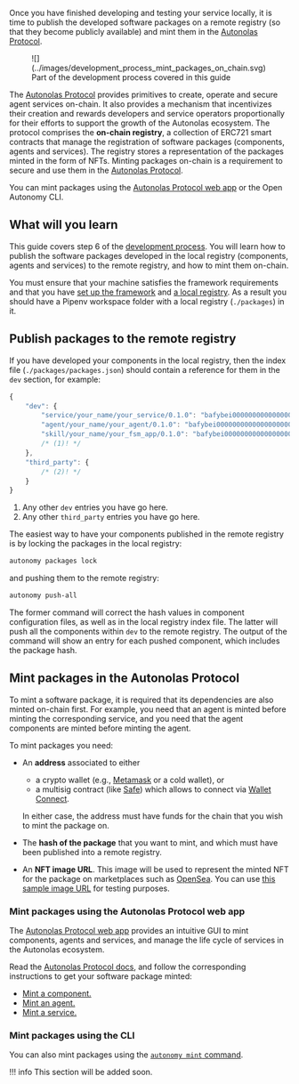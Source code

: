 Once you have finished developing and testing your service locally, it is time to publish the developed software packages on a remote registry (so that they become publicly available) and mint them in the [Autonolas Protocol](https://docs.autonolas.network/protocol/).

<figure markdown>
![](../images/development_process_mint_packages_on_chain.svg)
<figcaption>Part of the development process covered in this guide</figcaption>
</figure>

The [Autonolas Protocol](https://docs.autonolas.network/protocol/) provides primitives to create, operate and secure agent services on-chain. It also provides a mechanism that incentivizes their creation and rewards developers and service operators proportionally for their efforts to support the growth of the Autonolas ecosystem. The protocol comprises the **on-chain registry**, a collection of ERC721 smart contracts that manage the registration of software packages (components, agents and services). The registry stores a representation of the packages minted in the form of NFTs.
Minting packages on-chain is a requirement to secure and use them in the [Autonolas Protocol](https://docs.autonolas.network/protocol/).

You can mint packages using the [Autonolas Protocol web app](https://protocol.autonolas.network/) or the Open Autonomy CLI.

## What will you learn

This guide covers step 6 of the [development process](./overview_of_the_development_process.md). You will learn how to publish the software packages developed in the local registry (components, agents and services) to the remote registry, and how to mint them on-chain.

You must ensure that your machine satisfies the framework requirements and that you have [set up the framework](./set_up.md#set-up-the-framework) and [a local registry](./set_up.md#set-up-the-local-registry). As a result you should have a Pipenv workspace folder with a local registry (`./packages`) in it.

## Publish packages to the remote registry

If you have developed your components in the local registry, then the index file (`./packages/packages.json`) should contain a reference for them in the `dev` section, for example:

<!-- Use js instead of json lexer to support mkdocs-material comment features -->
```js
{
    "dev": {
        "service/your_name/your_service/0.1.0": "bafybei0000000000000000000000000000000000000000000000000000",
        "agent/your_name/your_agent/0.1.0": "bafybei0000000000000000000000000000000000000000000000000000",
        "skill/your_name/your_fsm_app/0.1.0": "bafybei0000000000000000000000000000000000000000000000000000"
        /* (1)! */
    },
    "third_party": {
        /* (2)! */
    }
}
```

1. Any other `dev` entries you have go here.
2. Any other `third_party` entries you have go here.

The easiest way to have your components published in the remote registry is by locking the packages in the local registry:

```bash
autonomy packages lock
```

and pushing them to the remote registry:

```bash
autonomy push-all
```

The former command will correct the hash values in component configuration files, as well as in the local registry index file. The latter will push all the components within `dev` to the remote registry. The output of the command will show an entry for each pushed component, which includes the package hash.

## Mint packages in the Autonolas Protocol

To mint a software package, it is required that its dependencies are also minted on-chain first. For example, you need that an agent is minted before minting the corresponding service, and you need that the agent components are minted before minting the agent.

To mint packages you need:

* An **address** associated to either
    * a crypto wallet (e.g., [Metamask](https://metamask.io/) or a cold wallet), or
    * a multisig contract (like [Safe](https://safe.global/)) which allows to connect via [Wallet Connect](https://walletconnect.com/).
  
    In either case, the address must have funds for the chain that you wish to mint the package on.

* The **hash of the package** that you want to mint, and which must have been published into a remote registry.

* An **NFT image URL**. This image will be used to represent the minted NFT for the package on marketplaces such as [OpenSea](https://opensea.io/). You can use [this sample image URL](https://gateway.autonolas.tech/ipfs/Qmbh9SQLbNRawh9Km3PMEDSxo77k1wib8fYZUdZkhPBiev) for testing purposes.

### Mint packages using the Autonolas Protocol web app

The [Autonolas Protocol web app](https://protocol.autonolas.network/) provides an intuitive GUI to mint components, agents and services, and manage the life cycle of services in the Autonolas ecosystem.

Read the [Autonolas Protocol docs](https://docs.autonolas.network/protocol/), and follow the corresponding instructions to get your software package minted:

* [Mint a component.](https://docs.autonolas.network/protocol/mint_packages_on-chain/#mint-a-component)
* [Mint an agent.](https://docs.autonolas.network/protocol/mint_packages_on-chain/#mint-an-agent)
* [Mint a service.](https://docs.autonolas.network/protocol/mint_packages_on-chain/#mint-a-service)

### Mint packages using the CLI

You can also mint packages using the [`autonomy mint` command](../advanced_reference/cli/../commands/autonomy_mint.md).

!!! info
    This section will be added soon.
